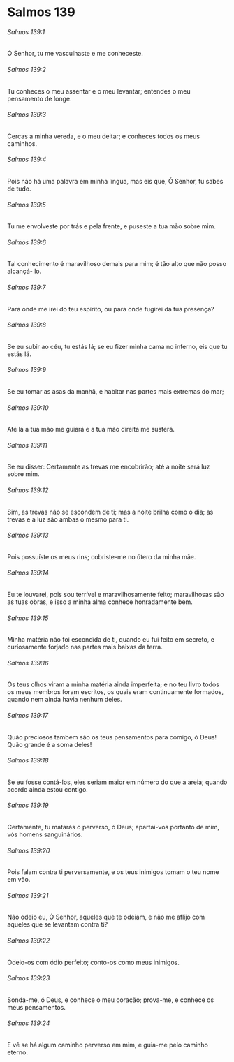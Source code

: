 # Salmos 139

###### Salmos 139:1

Ó Senhor, tu me vasculhaste e me conheceste.

###### Salmos 139:2

Tu conheces o meu assentar e o meu levantar; entendes o meu pensamento de longe.

###### Salmos 139:3

Cercas a minha vereda, e o meu deitar; e conheces todos os meus caminhos.

###### Salmos 139:4

Pois não há uma palavra em minha língua, mas eis que, Ó Senhor, tu sabes de tudo.

###### Salmos 139:5

Tu me envolveste por trás e pela frente, e puseste a tua mão sobre mim.

###### Salmos 139:6

Tal conhecimento é maravilhoso demais para mim; é tão alto que não posso alcançá- lo.

###### Salmos 139:7

Para onde me irei do teu espírito, ou para onde fugirei da tua presença?

###### Salmos 139:8

Se eu subir ao céu, tu estás lá; se eu fizer minha cama no inferno, eis que tu estás lá.

###### Salmos 139:9

Se eu tomar as asas da manhã, e habitar nas partes mais extremas do mar;

###### Salmos 139:10

Até lá a tua mão me guiará e a tua mão direita me susterá.

###### Salmos 139:11

Se eu disser: Certamente as trevas me encobrirão; até a noite será luz sobre mim.

###### Salmos 139:12

Sim, as trevas não se escondem de ti; mas a noite brilha como o dia; as trevas e a luz são ambas o mesmo para ti.

###### Salmos 139:13

Pois possuíste os meus rins; cobriste-me no útero da minha mãe.

###### Salmos 139:14

Eu te louvarei, pois sou terrível e maravilhosamente feito; maravilhosas são as tuas obras, e isso a minha alma conhece honradamente bem.

###### Salmos 139:15

Minha matéria não foi escondida de ti, quando eu fui feito em secreto, e curiosamente forjado nas partes mais baixas da terra.

###### Salmos 139:16

Os teus olhos viram a minha matéria ainda imperfeita; e no teu livro todos os meus membros foram escritos, os quais eram continuamente formados, quando nem ainda havia nenhum deles.

###### Salmos 139:17

Quão preciosos também são os teus pensamentos para comigo, ó Deus! Quão grande é a soma deles!

###### Salmos 139:18

Se eu fosse contá-los, eles seriam maior em número do que a areia; quando acordo ainda estou contigo.

###### Salmos 139:19

Certamente, tu matarás o perverso, ó Deus; apartai-vos portanto de mim, vós homens sanguinários.

###### Salmos 139:20

Pois falam contra ti perversamente, e os teus inimigos tomam o teu nome em vão.

###### Salmos 139:21

Não odeio eu, Ó Senhor, aqueles que te odeiam, e não me aflijo com aqueles que se levantam contra ti?

###### Salmos 139:22

Odeio-os com ódio perfeito; conto-os como meus inimigos.

###### Salmos 139:23

Sonda-me, ó Deus, e conhece o meu coração; prova-me, e conhece os meus pensamentos.

###### Salmos 139:24

E vê se há algum caminho perverso em mim, e guia-me pelo caminho eterno.

